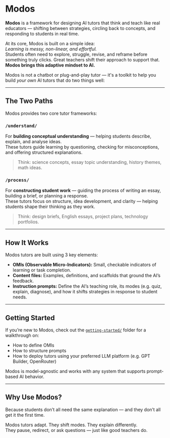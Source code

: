 # Modos

**Modos** is a framework for designing AI tutors that think and teach like real educators — shifting between strategies, circling back to concepts, and responding to students in real time.

At its core, Modos is built on a simple idea:  
*Learning is messy, non-linear, and effortful.*  
Students often need to explore, struggle, revise, and reframe before something truly clicks. Great teachers shift their approach to support that. **Modos brings this adaptive mindset to AI.**

Modos is not a chatbot or plug-and-play tutor — it's a toolkit to help you build *your own* AI tutors that do two things well:

---

## The Two Paths

Modos provides two core tutor frameworks:

###  `/understand/`  
For **building conceptual understanding** — helping students describe, explain, and analyse ideas.  
These tutors guide learning by questioning, checking for misconceptions, and offering structured explanations.

> Think: science concepts, essay topic understanding, history themes, math ideas.

###  `/process/`  
For **constructing student work** — guiding the process of writing an essay, building a brief, or planning a response.  
These tutors focus on structure, idea development, and clarity — helping students shape their thinking as they work.

> Think: design briefs, English essays, project plans, technology portfolios.

---

##  How It Works

Modos tutors are built using 3 key elements:
- **OMIs (Observable Micro-Indicators):** Small, checkable indicators of learning or task completion.
- **Content files:** Examples, definitions, and scaffolds that ground the AI’s feedback.
- **Instruction prompts:** Define the AI’s teaching role, its modes (e.g. quiz, explain, diagnose), and how it shifts strategies in response to student needs.

---

## Getting Started

If you’re new to Modos, check out the [`getting-started/`](./getting-started) folder for a walkthrough on:
- How to define OMIs
- How to structure prompts
- How to deploy tutors using your preferred LLM platform (e.g. GPT Builder, OpenRouter)

Modos is model-agnostic and works with any system that supports prompt-based AI behavior.

---

## Why Use Modos?

Because students don’t all need the same explanation — and they don’t all get it the first time.

Modos tutors adapt. They shift modes. They explain differently.  
They pause, redirect, or ask questions — just like good teachers do.
